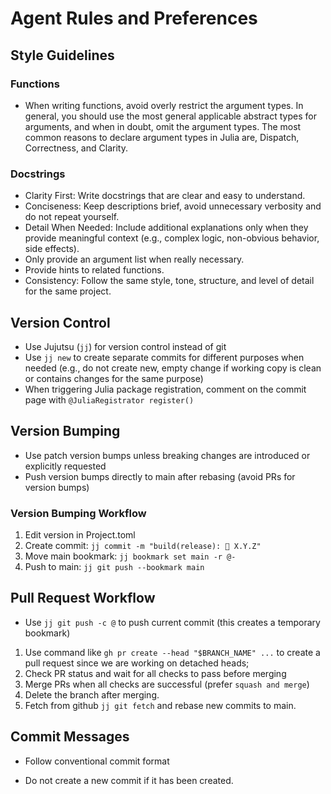 # Agent Rules and Preferences

## Style Guidelines

### Functions

-   When writing functions, avoid overly restrict the argument types. In general, you should use the most general applicable abstract types for arguments, and when in doubt, omit the argument types. The most common reasons to declare argument types in Julia are, Dispatch, Correctness, and Clarity.

### Docstrings

-   Clarity First: Write docstrings that are clear and easy to understand.
-   Conciseness: Keep descriptions brief, avoid unnecessary verbosity and do not repeat yourself.
-   Detail When Needed: Include additional explanations only when they provide meaningful context (e.g., complex logic, non-obvious behavior, side effects).
-   Only provide an argument list when really necessary.
-   Provide hints to related functions.
-   Consistency: Follow the same style, tone, structure, and level of detail for the same project.

## Version Control

-   Use Jujutsu (`jj`) for version control instead of git
-   Use `jj new` to create separate commits for different purposes when needed (e.g., do not create new, empty change if working copy is clean or contains changes for the same purpose)
-   When triggering Julia package registration, comment on the commit page with `@JuliaRegistrator register()`

## Version Bumping

-   Use patch version bumps unless breaking changes are introduced or explicitly requested
-   Push version bumps directly to main after rebasing (avoid PRs for version bumps)

### Version Bumping Workflow

1. Edit version in Project.toml
2. Create commit: `jj commit -m "build(release): 🔖 X.Y.Z"`
3. Move main bookmark: `jj bookmark set main -r @-`
4. Push to main: `jj git push --bookmark main`

## Pull Request Workflow

-   Use `jj git push -c @` to push current commit (this creates a temporary bookmark)

1. Use command like `gh pr create --head "$BRANCH_NAME" ...` to create a pull request since we are working on detached heads;
2. Check PR status and wait for all checks to pass before merging
3. Merge PRs when all checks are successful (prefer `squash and merge`)
4. Delete the branch after merging.
5. Fetch from github `jj git fetch` and rebase new commits to main.

## Commit Messages

-   Follow conventional commit format

-   Do not create a new commit if it has been created.

